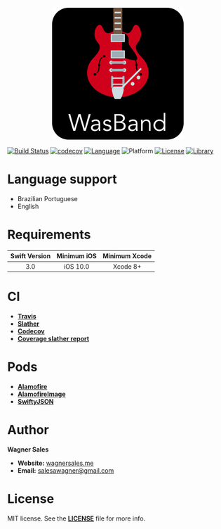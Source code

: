 <p align="center"><img src="_files/Documentation/Logo.png" alt="WASBand Banner"></p>

[![Build Status](https://travis-ci.org/salesawagner/wasband.svg?branch=master&style=flat)](https://travis-ci.org/salesawagner/wasband)
[![codecov](https://codecov.io/gh/salesawagner/wasband/branch/master/graph/badge.svg)](https://codecov.io/gh/salesawagner/wasband)
[![Language](https://img.shields.io/badge/language-Swift%203.0-orange.svg?style=flat)](https://developer.apple.com/swift/)
![Platform](https://img.shields.io/badge/platform-iOS-ffc713.svg?style=flat)
[![License](https://img.shields.io/badge/license-MIT-lightgrey.svg?style=flat)](https://github.com/salesawagner/wasband/blob/master/LICENSE)
[![Library](https://img.shields.io/badge/dependency_manager-cocoapods-lightgrey.svg?style=flat)](http://cocoapods.org)

Language support
=====================
- Brazilian Portuguese
- English

Requirements
=====================
| Swift Version | Minimum iOS  | Minimum Xcode  |
|:--------------------:|:---------------------------:|:----------------------------:|
| 3.0 | iOS 10.0 | Xcode 8+ |

CI
=====================
- **<a href="http://travis-ci.org"> Travis </a>**
- **<a href="https://github.com/SlatherOrg/slather"> Slather </a>**
- **<a href="https://codecov.io"> Codecov </a>**
- **<a href="_files/Documentation/SlatherReport.zip"> Coverage slather report </a>**

Pods
=====================
- **<a href="https://github.com/Alamofire/Alamofire"> Alamofire </a>**
- **<a href="https://github.com/Alamofire/AlamofireImage"> AlamofireImage </a>**
- **<a href="https://github.com/SwiftyJSON/SwiftyJSON"> SwiftyJSON </a>**

Author
==================
**Wagner Sales**

- **Website:** <a href="http://www.wagnersales.me">wagnersales.me</a>
- **Email:** <a href="mailto:salesawagner@gmail.com">salesawagner@gmail.com</a>

License
================
MIT license. See the **[LICENSE](https://github.com/salesawagner/wasband/blob/master/LICENSE)** file for more info.